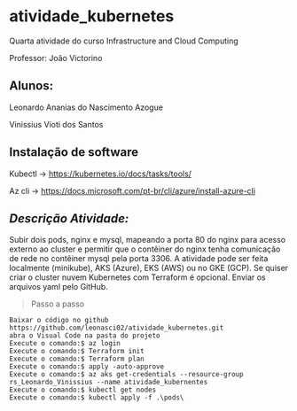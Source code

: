 # atividade_kubernetes

Quarta atividade do curso Infrastructure and Cloud Computing 

Professor: João Victorino

## Alunos:

Leonardo Ananias do Nascimento Azogue 

Vinissius Vioti dos Santos 

## Instalação de software

Kubectl -> https://kubernetes.io/docs/tasks/tools/

Az cli -> https://docs.microsoft.com/pt-br/cli/azure/install-azure-cli

## ***Descrição Atividade:*** 
Subir dois pods, nginx e mysql, mapeando a porta 80 do nginx para acesso externo ao cluster e permitir que o contêiner do nginx 
tenha comunicação de rede no contêiner mysql pela porta 3306. A atividade pode ser feita localmente (minikube), AKS (Azure), EKS (AWS) ou no GKE (GCP). 
Se quiser criar o cluster nuvem Kubernetes com Terraform é opcional. Enviar os arquivos yaml pelo GitHub.


> Passo a passo
> 
```
Baixar o código no github https://github.com/leonasci02/atividade_kubernetes.git
abra o Visual Code na pasta do projeto
Execute o comando:$ az login 
Execute o comando:$ Terraform init 
Execute o comando:$ Terraform plan
Execute o comando:$ apply -auto-approve
Execute o comando:$ az aks get-credentials --resource-group rs_Leonardo_Vinissius --name atividade_kubernentes
Execute o comando:$ kubectl get nodes
Execute o comando:$ kubectl apply -f .\pods\

```
